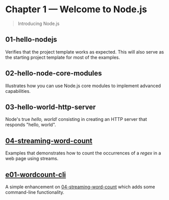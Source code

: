 # Chapter 1 &mdash; Welcome to Node.js
> Introducing Node.js

## 01-hello-nodejs
Verifies that the project template works as expected. This will also serve as the starting project template for most of the examples.

## 02-hello-node-core-modules
Illustrates how you can use Node.js core modules to implement advanced capabilities.

## 03-hello-world-http-server
Node's true *hello, world!* consisting in creating an HTTP server that responds "hello, world".

## [04-streaming-word-count](./04-streaming-word-count/)
Examples that demonstrates how to count the occurrences of a *regex* in a web page using streams.

## [e01-wordcount-cli](./e01-wordcount-cli/)
A simple enhancement on [04-streaming-word-count](./04-streaming-word-count/) which adds some command-line functionality.


